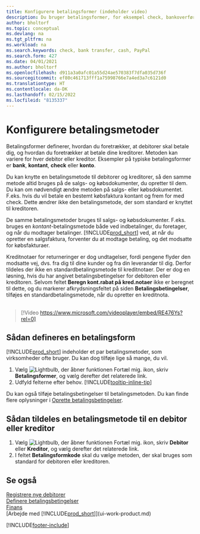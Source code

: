 ```yaml
---
title: Konfigurere betalingsformer (indeholder video)
description: Du bruger betalingsformer, for eksempel check, bankoverførsel, kontant eller PayPal, til at definere, hvordan salgs- og købsfakturaer skal betales.
author: bholtorf
ms.topic: conceptual
ms.devlang: na
ms.tgt_pltfrm: na
ms.workload: na
ms.search.keywords: check, bank transfer, cash, PayPal
ms.search.form: 427
ms.date: 04/01/2021
ms.author: bholtorf
ms.openlocfilehash: d911a3a0afc01a55d24ae570383f7dfa035d736f
ms.sourcegitcommit: ef80c461713fff1a75998766e7a4ed3a7c6121d0
ms.translationtype: HT
ms.contentlocale: da-DK
ms.lasthandoff: 02/15/2022
ms.locfileid: "8135337"
---
```

# <a name="set-up-payment-methods"></a>Konfigurere betalingsmetoder

Betalingsformer definerer, hvordan du foretrækker, at debitorer skal betale dig, og hvordan du foretrækker at betale dine kreditorer. Metoden kan variere for hver debitor eller kreditor. Eksempler på typiske betalingsformer er **bank**, **kontant**, **check** eller **konto**.

Du kan knytte en betalingsmetode til debitorer og kreditorer, så den samme metode altid bruges på de salgs- og købsdokumenter, du opretter til dem. Du kan om nødvendigt ændre metoden på salgs- eller købsdokumentet. F.eks. hvis du vil betale en bestemt købsfaktura kontant og frem for med check. Dette ændrer ikke den betalingsmetode, der som standard er knyttet til kreditoren.

De samme betalingsmetoder bruges til salgs- og købsdokumenter. F.eks. bruges en _kontant_-betalingsmetode både ved indbetalinger, du foretager, og når du modtager betalinger. [!INCLUDE[prod_short](includes/prod_short.md)] ved, at når du opretter en salgsfaktura, forventer du at modtage betaling, og det modsatte for købsfakturaer.

Kreditnotaer for returneringer er dog undtagelser, fordi pengene flyder den modsatte vej, dvs. fra dig til dine kunder og fra din leverandør til dig. Derfor tildeles der ikke en standardbetalingsmetode til kreditnotaer. Der er dog en løsning, hvis du har angivet betalingsbetingelser for debitoren eller kreditoren. Selvom feltet **Beregn kont.rabat på kred.notaer** ikke er beregnet til dette, og du markerer afkrydsningsfeltet på siden **Betalingsbetingelser**, tilføjes en standardbetalingsmetode, når du opretter en kreditnota. <br><br>  

> [!Video https://www.microsoft.com/videoplayer/embed/RE476Ys?rel=0]

## <a name="to-set-up-a-payment-method"></a>Sådan defineres en betalingsform

[!INCLUDE[prod_short](includes/prod_short.md)] indeholder et par betalingsmetoder, som virksomheder ofte bruger. Du kan dog tilføje lige så mange, du vil.

1. Vælg ![Lightbulb, der åbner funktionen Fortæl mig.](media/ui-search/search_small.png "Fortæl mig, hvad du vil foretage dig") ikon, skriv **Betalingsformer**, og vælg derefter det relaterede link.
2. Udfyld felterne efter behov. [!INCLUDE[tooltip-inline-tip](includes/tooltip-inline-tip_md.md)]

Du kan også tilføje betalingsbetingelser til betalingsmetoden. Du kan finde flere oplysninger i [Oprette betalingsbetingelser](finance-payment-terms.md).  

## <a name="to-assign-a-payment-method-to-a-customer-or-vendor"></a>Sådan tildeles en betalingsmetode til en debitor eller kreditor

1. Vælg ![Lightbulb, der åbner funktionen Fortæl mig.](media/ui-search/search_small.png "Fortæl mig, hvad du vil foretage dig") ikon, skriv **Debitor** eller **Kreditor**, og vælg derefter det relaterede link.
2. I feltet **Betalingsformkode** skal du vælge metoden, der skal bruges som standard for debitoren eller kreditoren.

## <a name="see-also"></a>Se også

[Registrere nye debitorer](sales-how-register-new-customers.md)  
[Definere betalingsbetingelser](finance-payment-terms.md)  
[Finans](finance.md)  
[Arbejde med [!INCLUDE[prod_short](includes/prod_short.md)]](ui-work-product.md)  


[!INCLUDE[footer-include](includes/footer-banner.md)]